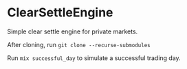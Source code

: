 # ClearSettleEngine

Simple clear settle engine for private markets.

After cloning, run `git clone --recurse-submodules`

Run `mix successful_day` to simulate a successful trading day.